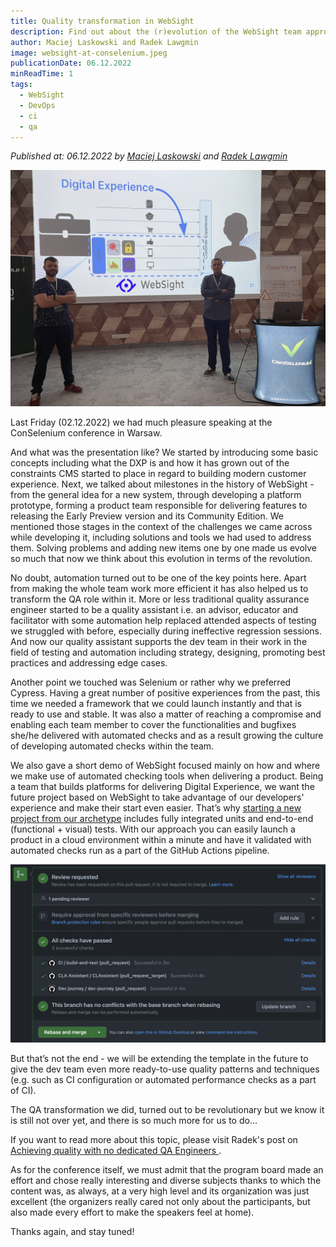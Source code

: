 ```yaml
---
title: Quality transformation in WebSight
description: Find out about the (r)evolution of the WebSight team approach to quality - the story Maciej Laskowski and Radek Lawgmin told during the ConSelenium IV conference.
author: Maciej Laskowski and Radek Lawgmin
image: websight-at-conselenium.jpeg
publicationDate: 06.12.2022
minReadTime: 1
tags:
  - WebSight
  - DevOps
  - ci
  - qa
---
```


*Published at: 06.12.2022 by [Maciej Laskowski](https://github.com/malaskowski) and [Radek Lawgmin](https://github.com/radeklawgmin)*

![ConSelenium 2022 presentation](websight-at-conselenium.jpeg "ConSelenium 2022 presentation")

Last Friday (02.12.2022) we had much pleasure speaking at the ConSelenium conference in Warsaw.

And what was the presentation like? We started by introducing some basic concepts including what the DXP is and how it has grown out of the constraints CMS started to place in regard to building modern customer experience. Next, we talked about milestones in the history of WebSight - from the general idea for a new system, through developing a platform prototype, forming a product team responsible for delivering features to releasing the Early Preview version and its Community Edition. We mentioned those stages in the context of the challenges we came across while developing it, including solutions and tools we had used to address them. Solving problems and adding new items one by one made us evolve so much that now we think about this evolution in terms of the revolution.

No doubt, automation turned out to be one of the key points here. Apart from making the whole team work more efficient it has also helped us to transform the QA role within it. More or less traditional quality assurance engineer started to be a quality assistant i.e. an advisor, educator and facilitator with some automation help replaced attended aspects of testing we struggled with before, especially during ineffective regression sessions. And now our quality assistant supports the dev team in their work in the field of testing and automation including strategy, designing, promoting best practices and addressing edge cases.

Another point we touched was Selenium or rather why we preferred Cypress. Having a great number of positive experiences from the past, this time we needed a framework that we could launch instantly and that is ready to use and stable. It was also a matter of reaching a compromise and enabling each team member to cover the functionalities and bugfixes she/he delivered with automated checks and as a result growing the culture of developing automated checks within the team.

We also gave a short demo of WebSight focused mainly on how and where we make use of automated checking tools when delivering a product. Being a team that builds platforms for delivering Digital Experience, we want the future project based on WebSight to take advantage of our developers' experience and make their start even easier. That’s why [starting a new project from our archetype](/docs/developers/setup/#generate-a-project) includes fully integrated units and end-to-end (functional + visual) tests. With our approach you can easily launch a product in a cloud environment within a minute and have it validated with automated checks run as a part of the GitHub Actions pipeline. 

![Example GitHub Actions](gh-actions.png "Example GitHub Actions")

But that’s not the end - we will be extending the template in the future to give the dev team even more ready-to-use quality patterns and techniques (e.g. such as CI configuration or automated performance checks as a part of CI).

The QA transformation we did, turned out to be revolutionary but we know it is still not over yet, and there is so much more for us to do…

If you want to read more about this topic, please visit Radek's post on [Achieving quality with no dedicated QA Engineers ](/blog/2022/achieving-quality-with-no-dedicated-qa-engineers/).

As for the conference itself, we must admit that the program board made an effort and chose really interesting and diverse subjects thanks to which the content was, as always, at a very high level and its organization was just excellent (the organizers really cared not only about the participants, but also made every effort to make the speakers feel at home).

Thanks again, and stay tuned!
